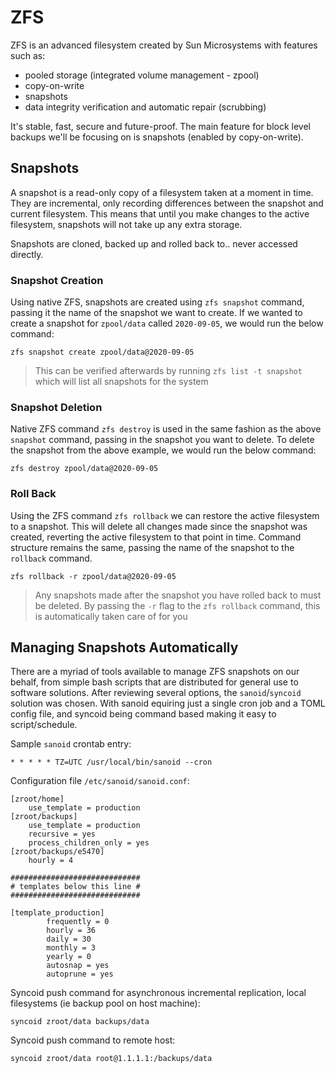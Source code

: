 # ZFS

ZFS is an advanced filesystem created by Sun Microsystems with features such as:
- pooled storage (integrated volume management - zpool)
- copy-on-write
- snapshots
- data integrity verification and automatic repair (scrubbing)

It's stable, fast, secure and future-proof. The main feature for block level backups we'll be focusing on is snapshots (enabled by copy-on-write).

## Snapshots

A snapshot is a read-only copy of a filesystem taken at a moment in time. They are incremental, only recording differences between the snapshot and current filesystem. This means that until you make changes to the active filesystem, snapshots will not take up any extra storage. 

Snapshots are cloned, backed up and rolled back to.. never accessed directly.

### Snapshot Creation

Using native ZFS, snapshots are created using `zfs snapshot` command, passing it the name of the snapshot we want to create. If we wanted to create a snapshot for `zpool/data` called `2020-09-05`, we would run the below command:
```
zfs snapshot create zpool/data@2020-09-05
```
> This can be verified afterwards by running `zfs list -t snapshot`
> which will list all snapshots for the system

### Snapshot Deletion

Native ZFS command `zfs destroy` is used in the same fashion as the above `snapshot` command, passing in the snapshot you want to delete. To delete the snapshot from the above example, we would run the below command:
```
zfs destroy zpool/data@2020-09-05
```

### Roll Back

Using the ZFS command `zfs rollback` we can restore the active filesystem to a snapshot. This will delete all changes made since the snapshot was created, reverting the active filesystem to that point in time. Command structure remains the same, passing the name of the snapshot to the `rollback` command.
```
zfs rollback -r zpool/data@2020-09-05
```
> Any snapshots made after the snapshot you have rolled back to must be deleted.
> By passing the `-r` flag to the `zfs rollback` command, this is automatically taken care of for you

## Managing Snapshots Automatically

There are a myriad of tools available to manage ZFS snapshots on our behalf, from simple bash scripts that are distributed for general use to software solutions. After reviewing several options, the `sanoid`/`syncoid` solution was chosen. With sanoid equiring just a single cron job and a TOML config file, and syncoid being command based making it easy to script/schedule.

Sample `sanoid` crontab entry:
```
* * * * * TZ=UTC /usr/local/bin/sanoid --cron
```

Configuration file `/etc/sanoid/sanoid.conf`:
```
[zroot/home]
	use_template = production
[zroot/backups]
	use_template = production
	recursive = yes
	process_children_only = yes
[zroot/backups/e5470]
	hourly = 4

#############################
# templates below this line #
#############################

[template_production]
        frequently = 0
        hourly = 36
        daily = 30
        monthly = 3
        yearly = 0
        autosnap = yes
        autoprune = yes
```

Syncoid push command for asynchronous incremental replication, local filesystems (ie backup pool on host machine):
```
syncoid zroot/data backups/data
```

Syncoid push command to remote host:
```
syncoid zroot/data root@1.1.1.1:/backups/data
```
